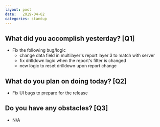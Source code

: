 ```yaml
---
layout:	post
date:	2019-04-02
categories:	standup
---
```

## What did you accomplish yesterday? [Q1]

- Fix the following bug/logic
  - change data field in multilayer's report layer 3 to match with server
  - fix drilldown logic when the report's filter is changed
  - new logic to reset drilldown upon report change

## What do you plan on doing today? [Q2]

- Fix UI bugs to prepare for the release

## Do you have any obstacles? [Q3]

- N/A